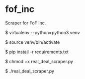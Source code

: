 # fof_inc
Scraper for FoF Inc.

$ virtualenv --python=python3 venv

$ source venv/bin/activate

$ pip install -r requirements.txt

$ chmod +x real_deal_scraper.py

$ ./real_deal_scraper.py
